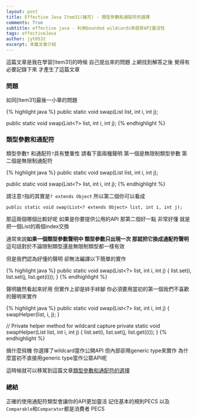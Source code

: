 ```yaml
---
layout: post
title: Effective Java Item31(補充) - 類型參數和通配符的選擇
comments: True 
subtitle: effective java - 利用bounded wildcards來提昇API靈活性
tags: effectiveJava
author: jyt0532
excerpt: 本篇文章介紹
---
```


這篇文章是我在學習[Item31]的時候 自己提出來的問題 上網找到解答之後 覺得有必要記錄下來 才產生了這篇文章

### 問題

如同[Item31]最後一小章的問題

{% highlight java %}
public static <E> void swap(List<E> list, int i, int j);

public static void swap(List<?> list, int i, int j);
{% endhighlight %}


### 類型參數和通配符

類型參數`T` 和通配符`?`具有雙重性 請看下面兩種聲明 第一個是無限制類型參數 第二個是無限制通配符

{% highlight java %}
public static <E> void swap(List<E> list, int i, int j);

public static void swap(List<?> list, int i, int j);
{% endhighlight %}

請注意`?`指的其實是`? extends Object` 所以第二個你可以看成

`public static void swap(List<? extends Object> list, int i, int j);`

那這兩個哪個比較好呢 如果是你要提供公用的API 那第二個好一點 非常好懂 就是把一個List的兩個index交換

通常來說**如果一個類型參數聲明中 類型參數只出現一次 那就把它換成通配符聲明** 這句話對於不論限制類型還是無限制類型都一樣有效

但是我們認為好懂的聲明 卻無法編譯以下簡單的實作

{% highlight java %}
public static void swap(List<?> list, int i, int j) {
    list.set(i, list.set(j, list.get(i)));
}
{% endhighlight %}

聲明雖然看起來好用 但實作上卻是絆手絆腳 你必須要用當初的第一個我們不喜歡的聲明來實作

{% highlight java %}
public static void swap(List<?> list, int i, int j) {
    swapHelper(list, i, j);
}

// Private helper method for wildcard capture
private static <E> void swapHelper(List<E> list, int i, int j) {
    list.set(i, list.set(j, list.get(i)));
}
{% endhighlight %}

搞什麼飛機 你選擇了wildcard當作公開API 但內部卻用generic type來實作 為什麼當初不直接用generic type當作公眾API呢

這時候就可以移駕到這篇文章[類型參數和通配符的選擇](/)

### 總結

正確的使用通配符類型會讓你的API更加靈活 記住基本的規則PECS 以及`Comparable`和`Comparator`都是消費者
PECS
